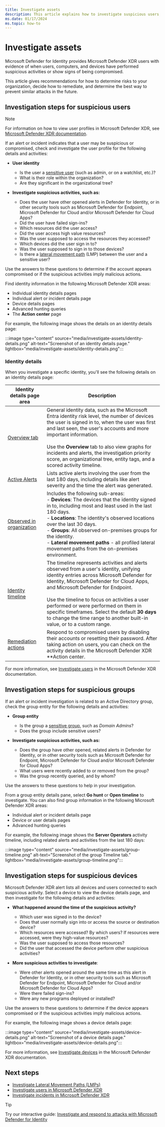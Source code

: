 ```yaml
---
title: Investigate assets
description: This article explains how to investigate suspicious users, computers, and devices with Microsoft Defender for Identity.
ms.date: 01/17/2024
ms.topic: how-to
---
```


# Investigate assets

Microsoft Defender for Identity provides Microsoft Defender XDR users with evidence of when users, computers, and devices have performed suspicious activities or show signs of being compromised.

This article gives recommendations for how to determine risks to your organization, decide how to remediate, and determine the best way to prevent similar attacks in the future.

## Investigation steps for suspicious users

> [!NOTE]
> For information on how to view user profiles in Microsoft Defender XDR, see [Microsoft Defender XDR documentation](/microsoft-365/security/defender/investigate-users).

If an alert or incident indicates that a user may be suspicious or compromised, check and investigate the user profile for the following details and activities:

- **User identity**
    - Is the user a [sensitive user](entity-tags.md) (such as admin, or on a watchlist, etc.)?
    - What is their role within the organization?
    - Are they significant in the organizational tree?

- **Investigate suspicious activities, such as:**
    - Does the user have other opened alerts in Defender for Identity, or in other security tools such as Microsoft Defender for Endpoint, Microsoft Defender for Cloud and/or Microsoft Defender for Cloud Apps?
    - Did the user have failed sign-ins?
    - Which resources did the user access?
    - Did the user access high value resources?
    - Was the user supposed to access the resources they accessed?
    - Which devices did the user sign in to?
    - Was the user supposed to sign in to those devices?
    - Is there a [lateral movement path](/defender-for-identity/understand-lateral-movement-paths) (LMP) between the user and a sensitive user?

Use the answers to these questions to determine if the account appears compromised or if the suspicious activities imply malicious actions.

Find identity information in the following Microsoft Defender XDR areas:

- Individual identity details pages
- Individual alert or incident details page
- Device details pages
- Advanced hunting queries
- The **Action center** page

For example, the following image shows the details on an identity details page:

:::image type="content" source="media/investigate-assets/identity-details.png" alt-text="Screenshot of an identity details page." lightbox="media/investigate-assets/identity-details.png":::

### Identity details

When you investigate a specific identity, you'll see the following details on an identity details page:


|Identity details page area  |Description  |
|---------|---------|
|[Overview tab](/microsoft-365/security/defender/investigate-users#overview)       |  General identity data, such as the Microsoft Entra identity risk level, the number of devices the user is signed in to, when the user was first and last seen, the user's accounts and more important information.  <br><br>Use the **Overview** tab to also view graphs for incidents and alerts, the investigation priority score, an organizational tree, entity tags, and a scored activity timeline.       |
|[Active Alerts](/microsoft-365/security/defender/investigate-users#alerts)     | Lists active alerts involving the user from the last 180 days, including details like alert severity and the time the alert was generated. |
|[Observed in organization](/microsoft-365/security/defender/investigate-users#observed-in-organization)     |   Includes the following sub-areas: <br>- **Devices**: The devices that the identity signed in to, including most and least used in the last 180 days. <br>- **Locations**: The identity's observed locations over the last 30 days. <br>- **Groups**: All observed on-premises groups for the identity. <br> - **Lateral movement paths** - all profiled lateral movement paths from the on-premises environment. |
|[Identity timeline](/microsoft-365/security/defender/investigate-users#timeline)     |  The timeline represents activities and alerts observed from a user's identity, unifying identity entries across Microsoft Defender for Identity, Microsoft Defender for Cloud Apps, and Microsoft Defender for Endpoint. <br><br>Use the timeline to focus on activities a user performed or were performed on them in specific timeframes. Select the default **30 days** to change the time range to another built-in value, or to a custom range.       |
|[Remediation actions](/microsoft-365/security/defender/investigate-users#remediation-actions)      |     Respond to compromised users by disabling their accounts or resetting their password. After taking action on users, you can check on the activity details in the Microsoft Defender XDR **Action center.|

For more information, see [Investigate users](/microsoft-365/security/defender/investigate-users) in the Microsoft Defender XDR documentation.

## Investigation steps for suspicious groups

If an alert or incident investigation is related to an Active Directory group, check the group entity for the following details and activities:

- **Group entity**
    - Is the group a [sensitive group](entity-tags.md), such as *Domain Admins*?
    - Does the group include sensitive users?

- **Investigate suspicious activities, such as:**
    - Does the group have other opened, related alerts in Defender for Identity, or in other security tools such as Microsoft Defender for Endpoint, Microsoft Defender for Cloud and/or Microsoft Defender for Cloud Apps?
    - What users were recently added to or removed from the group?
    - Was the group recently queried, and by whom?

Use the answers to these questions to help in your investigation.

From a group entity details pane, select **Go hunt** or **Open timeline** to investigate. You can also find group information in the following Microsoft Defender XDR areas:

- Individual alert or incident details page
- Device or user details pages
- Advanced hunting queries

For example, the following image shows the **Server Operators** activity timeline, including related alerts and activities from the last 180 days:

:::image type="content" source="media/investigate-assets/group-timeline.png" alt-text="Screenshot of the group Timeline tab." lightbox="media/investigate-assets/group-timeline.png":::

## Investigation steps for suspicious devices

Microsoft Defender XDR alert lists all devices and users connected to each suspicious activity. Select a device to view the device details page, and then investigate for the following details and activities:


- **What happened around the time of the suspicious activity?**  
    - Which user was signed in to the device?
    - Does that user normally sign into or access the source or destination device?
    - Which resources were accessed? By which users? If resources were accessed, were they high-value resources?
    - Was the user supposed to access those resources?
    - Did the user that accessed the device perform other suspicious activities?

- **More suspicious activities to investigate**:
    - Were other alerts opened around the same time as this alert in Defender for Identity, or in other security tools such as Microsoft Defender for Endpoint, Microsoft Defender for Cloud and/or Microsoft Defender for Cloud Apps?
    - Were there failed sign-ins?
    - Were any new programs deployed or installed?

Use the answers to these questions to determine if the device appears compromised or if the suspicious activities imply malicious actions.

For example, the following image shows a device details page:

:::image type="content" source="media/investigate-assets/device-details.png" alt-text="Screenshot of a device details page." lightbox="media/investigate-assets/device-details.png":::

For more information, see [Investigate devices](/microsoft-365/security/defender-endpoint/investigate-machines) in the Microsoft Defender XDR documentation.


## Next steps

- [Investigate Lateral Movement Paths (LMPs)](understand-lateral-movement-paths.md)
- [Investigate users in Microsoft Defender XDR](/microsoft-365/security/defender/investigate-users)
- [Investigate incidents in Microsoft Defender XDR](/microsoft-365/security/defender/investigate-incidents)

> [!TIP]
> Try our interactive guide: [Investigate and respond to attacks with Microsoft Defender for Identity](https://mslearn.cloudguides.com/guides/Investigate%20and%20respond%20to%20attacks%20with%20Microsoft%20Defender%20for%20Identity)
> 
